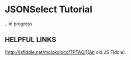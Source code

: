 # JSONSelect Tutorial

...in progress

## HELPFUL LINKS
[http://jsfiddle.net/molokoloco/7PTAQ/](An old JS Fiddle).